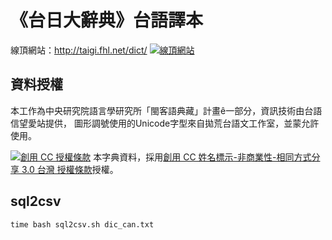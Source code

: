 # 《台日大辭典》台語譯本

線頂網站：http://taigi.fhl.net/dict/
[![線頂網站](https://github.com/fhl-net/Lim-Chun-iok_2008_Tai-jip-Tua-su-tian/raw/master/Bāng-tsām_siú-ia̍h.png)](http://taigi.fhl.net/dict/)

## 資料授權
本工作為中央研究院語言學研究所「閩客語典藏」計畫ê一部分，資訊技術由台語信望愛站提供， 圖形調號使用的Unicode字型來自拋荒台語文工作室，並蒙允許使用。 

[![創用 CC 授權條款](https://licensebuttons.net/l/by-nc-sa/3.0/tw/88x31.png)](http://taigi.fhl.net/dick/)
本字典資料，採用[創用 CC 姓名標示-非商業性-相同方式分享 3.0 台灣 授權條款](http://creativecommons.org/licenses/by-nc-sa/3.0/tw/)授權。
 
## sql2csv
```
time bash sql2csv.sh dic_can.txt 
```
